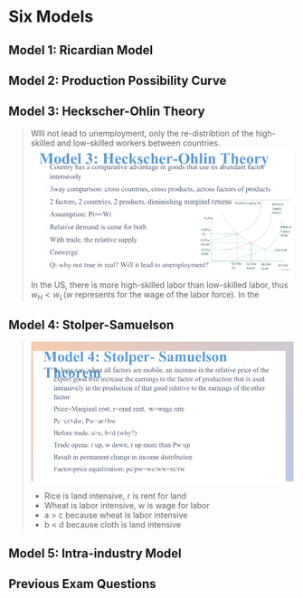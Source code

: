 # Six Models
## Model 1: Ricardian Model
>

## Model 2: Production Possibility Curve
> 




## Model 3: Heckscher-Ohlin Theory
> WIll not lead to unemployment, only the re-distribtion of the high-skilled and low-skilled workers between countries.
> ![](EGB%20Midterm%202%20Review%20Session.assets/image-20230428173624132.png)
> In the US, there is more high-skilled labor than low-skilled labor, thus $w_H<w_L$($w$ represents for the wage of the labor force). 
> In the 


## Model 4: Stolper-Samuelson
>![](EGB%20Midterm%202%20Review%20Session.assets/image-20230428173709836.png)
> - Rice is land intensive, r is rent for land
> - Wheat is labor intensive, w is wage for labor
> - a > c because wheat is labor intensive
> - b < d because cloth is land intensive


## Model 5: Intra-industry Model
> 


## Previous Exam Questions
>